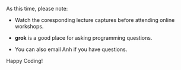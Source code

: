 As this time, please note:

  * Watch the coresponding lecture captures before attending online workshops.

  * **grok** is a good place for asking programming questions.

  * You can also email Anh if you have questions.

Happy Coding!

